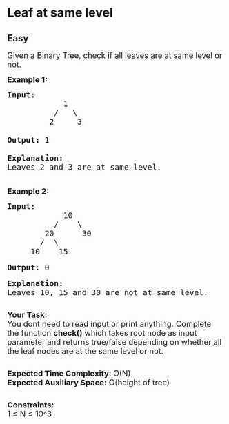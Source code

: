 # Leaf at same level
##  Easy 
<div class="problem-statement" style="user-select: auto;">
                <p style="user-select: auto;"></p><p style="user-select: auto;"><span style="font-size: 18px; user-select: auto;">Given a Binary Tree, check if all leaves are at same level or not.</span></p>

<p style="user-select: auto;"><span style="font-size: 18px; user-select: auto;"><strong style="user-select: auto;">Example 1:</strong></span></p>

<pre style="user-select: auto;"><span style="font-size: 18px; user-select: auto;"><strong style="user-select: auto;">Input: </strong>
            1
          /   \
         2     3

<strong style="user-select: auto;">Output:</strong> 1

<strong style="user-select: auto;">Explanation: 
</strong>Leaves 2 and 3 are at same level.

</span></pre>

<p style="user-select: auto;"><span style="font-size: 18px; user-select: auto;"><strong style="user-select: auto;">Example 2:</strong></span></p>

<pre style="user-select: auto;"><span style="font-size: 18px; user-select: auto;"><strong style="user-select: auto;">Input:</strong>
            10
          /    \
        20      30
       /  \        
     10    15</span>

<span style="font-size: 18px; user-select: auto;"><strong style="user-select: auto;">Output:</strong> 0</span>

<span style="font-size: 18px; user-select: auto;"><strong style="user-select: auto;">Explanation:
</strong>Leaves 10, 15 and 30 are not at same level.</span></pre>

<p style="user-select: auto;"><br style="user-select: auto;">
<span style="font-size: 18px; user-select: auto;"><strong style="user-select: auto;">Your Task:&nbsp; </strong><br style="user-select: auto;">
You dont need to read input or print anything. Complete the function <strong style="user-select: auto;">check()</strong> which takes root node as input parameter and returns true/false depending on whether all the leaf nodes are at the same level or not.</span><br style="user-select: auto;">
&nbsp;</p>

<p style="user-select: auto;"><span style="font-size: 18px; user-select: auto;"><strong style="user-select: auto;">Expected Time Complexity: </strong>O(N)<br style="user-select: auto;">
<strong style="user-select: auto;">Expected Auxiliary Space:</strong> O(height of tree)</span><br style="user-select: auto;">
&nbsp;</p>

<p style="user-select: auto;"><span style="font-size: 18px; user-select: auto;"><strong style="user-select: auto;">Constraints:</strong><br style="user-select: auto;">
1 ≤ N ≤ 10^3</span></p>
 <p style="user-select: auto;"></p>
            </div>